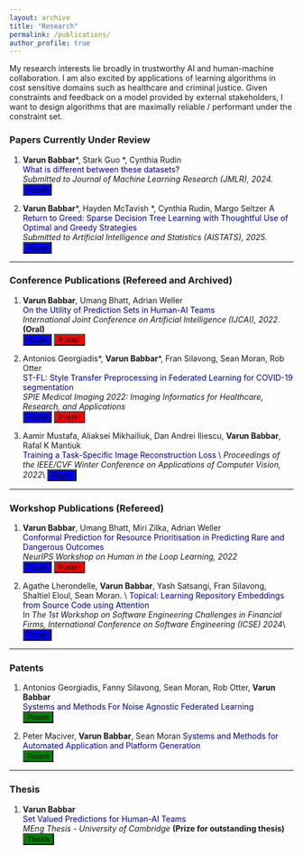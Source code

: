 ```yaml
---
layout: archive
title: "Research"
permalink: /publications/
author_profile: true
---
```


My research interests lie broadly in trustworthy AI and human-machine collaboration. I am also excited by applications of learning algorithms in cost sensitive domains such as healthcare and criminal justice. Given constraints and feedback on a model provided by external stakeholders, I want to design algorithms that are maximally reliable / performant under the constraint set.

### Papers Currently Under Review

1. **Varun Babbar**\*, Stark Guo \*, Cynthia Rudin  
   <span style="color:navy">What is different between these datasets?</span>  
   _Submitted to Journal of Machine Learning Research (JMLR), 2024._  
   [<button type="button" class="btn btn-info" style="background-color:blue">Paper</button>](https://arxiv.org/pdf/2403.05652.pdf)

2. **Varun Babbar**\*, Hayden McTavish \*, Cynthia Rudin, Margo Seltzer
   <span style="color:navy">A Return to Greed: Sparse Decision Tree Learning with Thoughtful Use of Optimal and Greedy Strategies</span>  
   _Submitted to Artificial Intelligence and Statistics (AISTATS), 2025._  
   [<button type="button" class="btn btn-info" style="background-color:blue">Paper</button>]()

---

### Conference Publications (Refereed and Archived)

1. **Varun Babbar**, Umang Bhatt, Adrian Weller  
   <span style="color:navy">On the Utility of Prediction Sets in Human-AI Teams</span>  
   _International Joint Conference on Artificial Intelligence (IJCAI), 2022._ **(Oral)**  
   [<button type="button" class="btn btn-info" style="background-color:blue">Paper</button>](https://arxiv.org/abs/2205.01411)
   [<button type="button" class="btn btn-info" style="background-color:red">Poster</button>](/files/On_the_Utility_of_Prediction_Sets_in_Human_AI_Teams_Poster.pdf)

2. Antonios Georgiadis\*, **Varun Babbar**\*, Fran Silavong, Sean Moran, Rob Otter  
   <span style="color:navy">ST-FL: Style Transfer Preprocessing in Federated Learning for COVID-19 segmentation </span>  
   _SPIE Medical Imaging 2022: Imaging Informatics for Healthcare, Research, and Applications_  
   [<button type="button" class="btn btn-info" style="background-color:blue">Paper</button>](https://www.spiedigitallibrary.org/conference-proceedings-of-spie/12037/1203704/ST-FL--style-transfer-preprocessing-in-federated-learning-for/10.1117/12.2611096.short?SSO=1)
   [<button type="button" class="btn btn-info" style="background-color:red">Poster</button>](/files/Style_Transfer_Preprocessing_in_Federated_Learning___Poster.pdf)

3. Aamir Mustafa, Aliaksei Mikhailiuk, Dan Andrei Iliescu, **Varun Babbar**, Rafal K Mantiuk  
   <span style="color:navy">Training a Task-Specific Image Reconstruction Loss</span> \\
   _Proceedings of the IEEE/CVF Winter Conference on Applications of Computer Vision, 2022_\\
   [<button type="button" class="btn btn-info" style="background-color:blue">Paper</button>](https://openaccess.thecvf.com/content/WACV2022/papers/Mustafa_Training_a_Task-Specific_Image_Reconstruction_Loss_WACV_2022_paper.pdf)

---

### Workshop Publications (Refereed)

1. **Varun Babbar**, Umang Bhatt, Miri Zilka, Adrian Weller  
   <span style="color:navy">Conformal Prediction for Resource Prioritisation in Predicting Rare and Dangerous Outcomes</span>  
   _NeurIPS Workshop on Human in the Loop Learning, 2022_  
   [<button type="button" class="btn btn-info" style="background-color:blue">Paper</button>](/files/NIPS_2022_HILL_Workshop__CP_Dangerous_Individual_Flagging.pdf)
   [<button type="button" class="btn btn-info" style="background-color:red">Poster</button>](https://neurips.cc/media/PosterPDFs/NeurIPS%202022/64431.png?t=1669665249.8476038)

2. Agathe Lherondelle, **Varun Babbar**, Yash Satsangi, Fran Silavong, Shaltiel Eloul, Sean Moran. \\
   <span style="color:navy">Topical: Learning Repository Embeddings from Source Code using Attention</span>  
   In _The 1st Workshop on Software Engineering Challenges in Financial Firms, International Conference on Software Engineering (ICSE) 2024_\\
   [<button type="button" class="btn btn-info" style="background-color:blue">Paper</button>](https://arxiv.org/pdf/2208.09495.pdf)

---

### Patents

1. Antonios Georgiadis, Fanny Silavong, Sean Moran, Rob Otter, **Varun Babbar**  
   <span style="color:navy">Systems and Methods For Noise Agnostic Federated Learning</span>  
   [<button type="button" class="btn btn-info" style="background-color:green">Patent</button>](https://www.freepatentsonline.com/y2023/0058972.html)

2. Peter Maciver, **Varun Babbar**, Sean Moran
<span style="color:navy">Systems and Methods for Automated Application and Platform Generation</span>  
   [<button type="button" class="btn btn-info" style="background-color:green">Patent</button>](https://www.freepatentsonline.com/y2025/0005530.html)

---

### Thesis

1. **Varun Babbar**  
   <span style="color:navy">Set Valued Predictions for Human-AI Teams</span>  
   _MEng Thesis - University of Cambridge_ **(Prize for outstanding thesis)**  
   [<button type="button" class="btn btn-info" style="background-color:green">Thesis</button>](/files/Varun_Babbar_MEng_Thesis.pdf)
